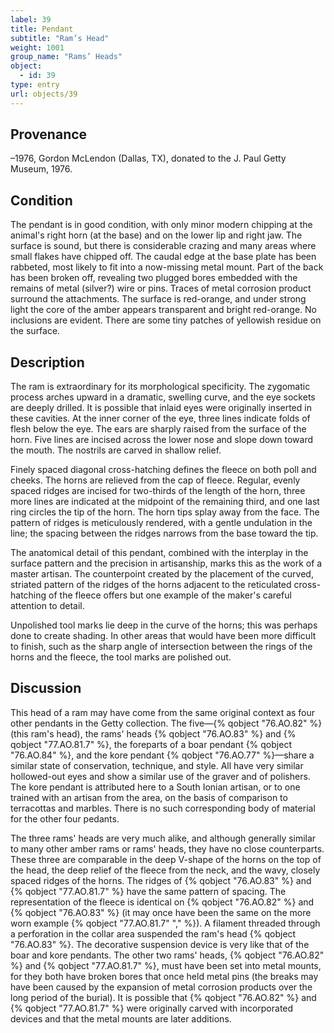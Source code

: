 ```yaml
---
label: 39
title: Pendant
subtitle: "Ram’s Head"
weight: 1001
group_name: "Rams’ Heads"
object:
  - id: 39
type: entry
url: objects/39
---
```


## Provenance

–1976, Gordon McLendon (Dallas, TX), donated to the J. Paul Getty Museum, 1976.

## Condition

The pendant is in good condition, with only minor modern chipping at the animal's right horn (at the base) and on the lower lip and right jaw. The surface is sound, but there is considerable crazing and many areas where small flakes have chipped off. The caudal edge at the base plate has been rabbeted, most likely to fit into a now-missing metal mount. Part of the back has been broken off, revealing two plugged bores embedded with the remains of metal (silver?) wire or pins. Traces of metal corrosion product surround the attachments. The surface is red-orange, and under strong light the core of the amber appears transparent and bright red-orange. No inclusions are evident. There are some tiny patches of yellowish residue on the surface.

## Description

The ram is extraordinary for its morphological specificity. The zygomatic process arches upward in a dramatic, swelling curve, and the eye sockets are deeply drilled. It is possible that inlaid eyes were originally inserted in these cavities. At the inner corner of the eye, three lines indicate folds of flesh below the eye. The ears are sharply raised from the surface of the horn. Five lines are incised across the lower nose and slope down toward the mouth. The nostrils are carved in shallow relief.

Finely spaced diagonal cross-hatching defines the fleece on both poll and cheeks. The horns are relieved from the cap of fleece. Regular, evenly spaced ridges are incised for two-thirds of the length of the horn, three more lines are indicated at the midpoint of the remaining third, and one last ring circles the tip of the horn. The horn tips splay away from the face. The pattern of ridges is meticulously rendered, with a gentle undulation in the line; the spacing between the ridges narrows from the base toward the tip.

The anatomical detail of this pendant, combined with the interplay in the surface pattern and the precision in artisanship, marks this as the work of a master artisan. The counterpoint created by the placement of the curved, striated pattern of the ridges of the horns adjacent to the reticulated cross-hatching of the fleece offers but one example of the maker's careful attention to detail.

Unpolished tool marks lie deep in the curve of the horns; this was perhaps done to create shading. In other areas that would have been more difficult to finish, such as the sharp angle of intersection between the rings of the horns and the fleece, the tool marks are polished out.

## Discussion

This head of a ram may have come from the same original context as four other pendants in the Getty collection. The five—{% qobject "76.AO.82" %} (this ram's head), the rams' heads {% qobject "76.AO.83" %} and {% qobject "77.AO.81.7" %}, the foreparts of a boar pendant {% qobject "76.AO.84" %}, and the kore pendant {% qobject "76.AO.77" %}—share a similar state of conservation, technique, and style. All have very similar hollowed-out eyes and show a similar use of the graver and of polishers. The kore pendant is attributed here to a South Ionian artisan, or to one trained with an artisan from the area, on the basis of comparison to terracottas and marbles. There is no such corresponding body of material for the other four pedants.

The three rams' heads are very much alike, and although generally similar to many other amber rams or rams' heads, they have no close counterparts. These three are comparable in the deep V-shape of the horns on the top of the head, the deep relief of the fleece from the neck, and the wavy, closely spaced ridges of the horns. The ridges of {% qobject "76.AO.83" %} and {% qobject "77.AO.81.7" %} have the same pattern of spacing. The representation of the fleece is identical on {% qobject "76.AO.82" %} and {% qobject "76.AO.83" %} (it may once have been the same on the more worn example {% qobject "77.AO.81.7" "," %}). A filament threaded through a perforation in the collar area suspended the ram's head {% qobject "76.AO.83" %}. The decorative suspension device is very like that of the boar and kore pendants. The other two rams' heads, {% qobject "76.AO.82" %} and {% qobject "77.AO.81.7" %}, must have been set into metal mounts, for they both have broken bores that once held metal pins (the breaks may have been caused by the expansion of metal corrosion products over the long period of the burial). It is possible that {% qobject "76.AO.82" %} and {% qobject "77.AO.81.7" %} were originally carved with incorporated devices and that the metal mounts are later additions.
